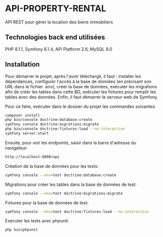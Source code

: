 # API-PROPERTY-RENTAL

API REST pour gérer la location des biens immobiliers

## Technologies back end utilisées

PHP 8.1.1, Symfony 6.1.4, API Platform 2.6, MySQL 8.0

## Installation

Pour démarrer le projet, après l'avoir téléchargé, il faut : installer les dépendances, configurer l'accès à la base de données (en précisant son URL dans le fichier .env), créer la base de données, exécuter les migrations afin de créer les tables dans cette BD, exécuter les fixtures pour remplir les tables avec des données. Enfin, il faut démarrer le serveur web de Symfony.

Pour ce faire, exécuter dans le dossier du projet les commandes suivantes:

```bash
composer install
php bin/console doctrine:database:create
symfony console doctrine:migrations:migrate
php bin/console doctrine:fixtures:load --no-interaction
symfony server:start
```

Ensuite, pour voir les endpoints, saisir dans la barre d'adresse du navigateur:

```bash
http://localhost:8000/api
```

Création de la base de données pour les tests:

```bash
symfony console --env=test doctrine:database:create
```

Migrations pour créer les tables dans la base de données de test:

```bash
symfony console --env=test doctrine:migrations:migrate
```

Fixtures pour la base de données de test:

```bash
symfony console --env=test doctrine:fixtures:load --no-interaction
```

Exécuter les tests avec phpunit: 

```bash
php bin/phpunit
```
